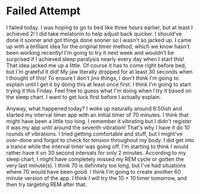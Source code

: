 # Failed Attempt

I failed today. I was hoping to go to bed like three hours earlier, but at least I achieved 2! I did take melatonin to help adjust back quicker. I should've done it sooner and got things done sooner so I wasn't so jacked up. I came up with a brilliant idea for the original timer method, which we know hasn't been working recently! I'm going to try it next week and wouldn't be surprised if I achieved sleep paralysis nearly every day when I start this! That idea jacked me up a little. Of course it has to come right before bed, but I'm grateful it did! My jaw literally dropped for at least 30 seconds when I thought of this! To ensure I don't jinx things, I don't think I'm going to explain until I get it by doing this at least once first. I think I'm going to start trying it this Friday. Feel free to guess what I'm doing when I try it based on the sleep chart. I want to get luck first before I actually explain.

Anyway, what happened today? I woke up naturally around 6:50ish and started my interval timer app with an initial timer of 70 minutes. I think that might have been a little too long. I remember it vibrating but I didn't register it was my app until around the seventh vibration! That's why I have it do 10 rounds of vibrations. I tried getting comfortable and stuff, but I might've over-done and forgot to check for tension throughout my body. I did get into a trance while the interval timer was going off. I'm starting to think I would rather have it on 30 second intervals for only 2 minutes. According to my sleep chart, I might have completely missed my REM cycle or gotten the very last minute(s). I think 70 is definitely too long, but I've had situations where 70 would have been good. I think I'm going to create another 60 minute version of the app. I think I will try the 10 + 10 timer tomorrow, and then try targeting REM after that.

